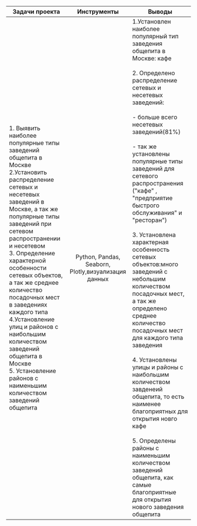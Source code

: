 | Задачи проекта                                                                                                                                                                                                                                                                                                                                                                                                                                                                                                       | Инструменты | Выводы                                                                                                                                                                                                                                                                                                                                                                                                                                                                                                                                                                                                                                                                                                                                                                                                                                             |
|----------------------------------------------------------------------------------------------------------------------------------------------------------------------------------------------------------------------------------------------------------------------------------------------------------------------------------------------------------------------------------------------------------------------------------------------------------------------------------------------------------------------|:-----------:|----------------------------------------------------------------------------------------------------------------------------------------------------------------------------------------------------------------------------------------------------------------------------------------------------------------------------------------------------------------------------------------------------------------------------------------------------------------------------------------------------------------------------------------------------------------------------------------------------------------------------------------------------------------------------------------------------------------------------------------------------------------------------------------------------------------------------------------------------|
| 1. Выявить наиболее популярные типы заведений общепита в Москве<br/>2.Установить распределение сетевых и несетевых заведений в Москве, а так же популярные типы заведений при сетевом распространении и несетевом<br/>3. Определение характерной особенности сетевых объектов, а так же среднее количество посадочных мест в заведениях каждого типа<br/>4.Установление улиц и районов с наибольшим количеством заведений общепита в Москве <br/>5. Установление районов с наименьшим количеством заведений общепита |   Python, Pandas, Seaborn, Plotly,визуализация данных      | 1.Установлен наиболее популярный тип заведения общепита в Москве: кафе<br/> <br/>2. Определено распределение сетевых и несетевых заведений: <br/> <br/>- больше всего несетевых заведений(81%)<br/> <br/>- так же установлены популярные типы заведений для сетевого распространения ("кафе" , "предприятие быстрого обслуживания" и "ресторан")<br/> <br/> 3. Установлена характерная особенность сетевых объектов:много заведений с небольшим количеством посадочных мест, а так же определено среднее количество посадочных мест для каждого типа заведения <br/> <br/>4. Установлены улицы и районы с наибольшим количеством завденеий общепита, то есть наименее благоприятных для открытия новго кафе <br/> <br/>5. Определены районы с наименьшим количеством заведений общепита, как самые благоприятные для открытия нового заведения общепита | 
